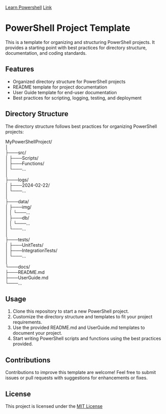 [Learn Powershell](https://learn.microsoft.com/en-us/powershell/scripting/how-to-use-docs?view=powershell-7.4) [Link](void)
# PowerShell Project Template

This is a template for organizing and structuring PowerShell projects. It provides a starting point with best practices for directory structure, documentation, and coding standards.

## Features

- Organized directory structure for PowerShell projects
- README template for project documentation
- User Guide template for end-user documentation
- Best practices for scripting, logging, testing, and deployment

## Directory Structure

The directory structure follows best practices for organizing PowerShell projects:

MyPowerShellProject/<br>
│<br>
├───src/<br>
│ ├───Scripts/<br>
│ ├───Functions/<br>
│ └───...<br>
│<br>
├───logs/<br>
│ ├───2024-02-22/<br>
│ └───...<br>
│<br>
├───data/<br>
│ ├───img/<br>
│ │ └───...<br>
│ ├───db/<br>
│ │ └───...<br>
│ └───...<br>
│<br>
├───tests/<br>
│ ├───UnitTests/<br>
│ ├───IntegrationTests/<br>
│ └───...<br>
│<br>
└───docs/<br>
├───README.md<br>
├───UserGuide.md<br>
└───...<br>

## Usage

1. Clone this repository to start a new PowerShell project.
2. Customize the directory structure and templates to fit your project requirements.
3. Use the provided README.md and UserGuide.md templates to document your project.
4. Start writing PowerShell scripts and functions using the best practices provided.

## Contributions

Contributions to improve this template are welcome! Feel free to submit issues or pull requests with suggestions for enhancements or fixes.

## License

This project is licensed under the [MIT License](https://mit-license.org/)
